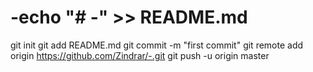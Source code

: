 # -echo "# -" >> README.md
git init
git add README.md
git commit -m "first commit"
git remote add origin https://github.com/Zindrar/-.git
git push -u origin master
